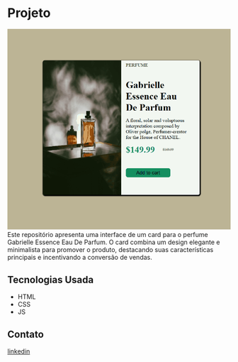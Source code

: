 # Projeto
<img src="design/perfdesign.gif">
Este repositório apresenta uma interface de um card para o perfume Gabrielle Essence Eau De Parfum. O card combina um design elegante e minimalista para promover o produto, destacando suas características principais e incentivando a conversão de vendas.

## Tecnologias Usada
- HTML
- CSS
- JS

## Contato
[linkedin](https://www.linkedin.com/in/daniel-alves-9872392a7/)
